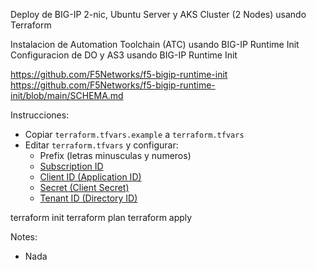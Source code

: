 Deploy de BIG-IP 2-nic, Ubuntu Server y AKS Cluster (2 Nodes) usando Terraform 

Instalacion de Automation Toolchain (ATC) usando BIG-IP Runtime Init \
Configuracion de DO y AS3 usando BIG-IP Runtime Init 

https://github.com/F5Networks/f5-bigip-runtime-init \
https://github.com/F5Networks/f5-bigip-runtime-init/blob/main/SCHEMA.md 

Instrucciones:
- Copiar `terraform.tfvars.example` a `terraform.tfvars` 
- Editar `terraform.tfvars` y configurar:
  - Prefix (letras minusculas y numeros)
  - [Subscription ID](https://portal.azure.com/?quickstart=true#blade/Microsoft_Azure_Billing/SubscriptionsBlade)
  - [Client ID (Application ID)](https://portal.azure.com/?quickstart=true#blade/Microsoft_AAD_RegisteredApps/ApplicationsListBlade)
  - [Secret (Client Secret)](https://portal.azure.com/?quickstart=true#blade/Microsoft_AAD_RegisteredApps/ApplicationsListBlade)
  - [Tenant ID (Directory ID)](https://portal.azure.com/?quickstart=true#blade/Microsoft_AAD_IAM/ActiveDirectoryMenuBlade/Overview)

terraform init
terraform plan
terraform apply

Notes:
- Nada
